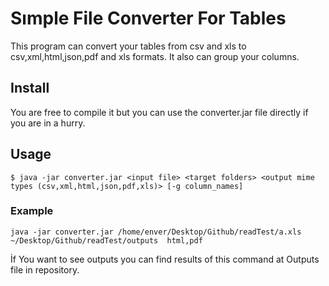 # Sımple File Converter For Tables
This program can convert your tables from csv and xls to csv,xml,html,json,pdf and xls formats. It also can group your columns.

## Install
You are free to compile it but you can use the converter.jar file directly if you are in a hurry.

## Usage 

```
$ java -jar converter.jar <input file> <target folders> <output mime types (csv,xml,html,json,pdf,xls)> [-g column_names]
```
### Example 

```
java -jar converter.jar /home/enver/Desktop/Github/readTest/a.xls ~/Desktop/Github/readTest/outputs  html,pdf
```

İf You want to see outputs you can find results of this command at Outputs file in repository.
